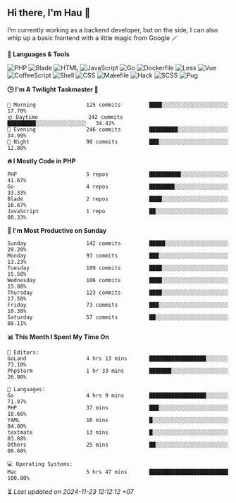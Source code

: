 ## Hi there, I'm Hau 👋
I’m currently working as a backend developer, but on the side, I can also whip up a basic frontend with a little magic from Google 🪄

<!--START_SECTION:readme-stats-->
**💬 Languages & Tools**

![PHP](https://img.shields.io/badge/PHP-56.06%25-4F5D95?&logo=PHP&labelColor=151b23)
![Blade](https://img.shields.io/badge/Blade-36.58%25-f7523f?&logo=Blade&labelColor=151b23)
![HTML](https://img.shields.io/badge/HTML-05.16%25-e34c26?&logo=HTML&labelColor=151b23)
![JavaScript](https://img.shields.io/badge/JavaScript-00.82%25-f1e05a?&logo=JavaScript&labelColor=151b23)
![Go](https://img.shields.io/badge/Go-00.61%25-00ADD8?&logo=Go&labelColor=151b23)
![Dockerfile](https://img.shields.io/badge/Dockerfile-00.29%25-384d54?&logo=Dockerfile&labelColor=151b23)
![Less](https://img.shields.io/badge/Less-00.12%25-1d365d?&logo=Less&labelColor=151b23)
![Vue](https://img.shields.io/badge/Vue-00.11%25-41b883?&logo=Vue&labelColor=151b23)
![CoffeeScript](https://img.shields.io/badge/CoffeeScript-00.11%25-244776?&logo=CoffeeScript&labelColor=151b23)
![Shell](https://img.shields.io/badge/Shell-00.10%25-89e051?&logo=Shell&labelColor=151b23)
![CSS](https://img.shields.io/badge/CSS-00.03%25-563d7c?&logo=CSS&labelColor=151b23)
![Makefile](https://img.shields.io/badge/Makefile-00.01%25-427819?&logo=Makefile&labelColor=151b23)
![Hack](https://img.shields.io/badge/Hack-00.01%25-878787?&logo=Hack&labelColor=151b23)
![SCSS](https://img.shields.io/badge/SCSS-00.00%25-c6538c?&logo=SCSS&labelColor=151b23)
![Pug](https://img.shields.io/badge/Pug-00.00%25-a86454?&logo=Pug&labelColor=151b23)


**🕒 I'm A Twilight Taskmaster 🌆**

```text
🌅 Morning                125 commits         ████░░░░░░░░░░░░░░░░░░░░░   17.78%
🌞 Daytime                242 commits         █████████░░░░░░░░░░░░░░░░   34.42%
🌆 Evening                246 commits         █████████░░░░░░░░░░░░░░░░   34.99%
🌙 Night                  90 commits          ███░░░░░░░░░░░░░░░░░░░░░░   12.80%
```

**🔥 I Mostly Code in PHP**

```text
PHP                      5 repos             ██████████░░░░░░░░░░░░░░░   41.67%
Go                       4 repos             ████████░░░░░░░░░░░░░░░░░   33.33%
Blade                    2 repos             ████░░░░░░░░░░░░░░░░░░░░░   16.67%
JavaScript               1 repo              ██░░░░░░░░░░░░░░░░░░░░░░░   08.33%
```

**📅 I'm Most Productive on Sunday**

```text
Sunday                   142 commits         █████░░░░░░░░░░░░░░░░░░░░   20.20%
Monday                   93 commits          ███░░░░░░░░░░░░░░░░░░░░░░   13.23%
Tuesday                  109 commits         ████░░░░░░░░░░░░░░░░░░░░░   15.50%
Wednesday                106 commits         ████░░░░░░░░░░░░░░░░░░░░░   15.08%
Thursday                 123 commits         ████░░░░░░░░░░░░░░░░░░░░░   17.50%
Friday                   73 commits          ███░░░░░░░░░░░░░░░░░░░░░░   10.38%
Saturday                 57 commits          ██░░░░░░░░░░░░░░░░░░░░░░░   08.11%
```

**📊 This Month I Spent My Time On**

```text
📝 Editors:
GoLand                   4 hrs 13 mins       ██████████████████░░░░░░░   73.10%
PhpStorm                 1 hr 33 mins        ███████░░░░░░░░░░░░░░░░░░   26.90%

💬 Languages:
Go                       4 hrs 9 mins        ██████████████████░░░░░░░   71.97%
PHP                      37 mins             ███░░░░░░░░░░░░░░░░░░░░░░   10.66%
YAML                     16 mins             █░░░░░░░░░░░░░░░░░░░░░░░░   04.80%
textmate                 13 mins             █░░░░░░░░░░░░░░░░░░░░░░░░   03.88%
Others                   25 mins             ██░░░░░░░░░░░░░░░░░░░░░░░   08.68%

💻 Operating Systems:
Mac                      5 hrs 47 mins       █████████████████████████   100.00%
```



⏳ *Last updated on 2024-11-23 12:12:12 +07*
<!--END_SECTION:readme-stats-->
